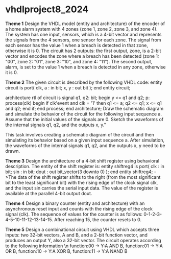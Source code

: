 # vhdlproject8_2024
**Theme 1**
Design the VHDL model (entity and architecture) of the encoder of a home alarm system with 4 zones (zone 1, zone 2, zone 3, and zone 4). The system has one input, sensors, which is a 4-bit vector and represents the signals from the 4 sensors, one sensor for each zone. The signal from each sensor has the value 1 when a breach is detected in that zone, otherwise it is 0. The circuit has 2 outputs: the first output, zone, is a 2-bit vector and encodes the zone where a breach has been detected (zone 1: "00", zone 2: "01", zone 3: "10", and zone 4: "11"). The second output, alarm, is set to the value 1 when a breach is detected in any zone, otherwise it is 0.

**Theme 2**
The given circuit is described by the following VHDL code:
entity circuit is
    port(
        clk, a : in bit;
        x, y : out bit
    );
end entity circuit;

architecture rtl of circuit is
    signal q1, q2: bit;
begin
    y <= q1 and q2; 
    p: process(clk)
    begin
        if clk'event and clk = '1' then
            q1 <= a;
            q2 <= q1;
            x <= q1 and q2;
        end if;
    end process;
end architecture;
Draw the schematic diagram and simulate the behavior of the circuit for the following input sequence a. Assume that the initial values of the signals are 0.
Sketch the waveforms of the internal signals q1, q2, and the outputs x, y."

This task involves creating a schematic diagram of the circuit and then simulating its behavior based on a given input sequence a. After simulation, the waveforms of the internal signals q1, q2, and the outputs x, y need to be drawn.

**Theme 3**
Design the architecture of a 4-bit shift register using behavioral description. The entity of the shift register is:
entity shiftreg4 is
    port(
        clk : in bit;
        sin : in bit;
        dout : out bit_vector(3 downto 0)
    );
end entity shiftreg4;
->The data of the shift register shifts to the right (from the most significant bit to the least significant bit) with the rising edge of the clock signal clk, and the input sin carries the serial input data. The value of the register is available at the parallel 4-bit output dout.

**Theme 4**
Design a binary counter (entity and architecture) with an asynchronous reset input and counts with the rising edge of the clock signal (clk). The sequence of values for the counter is as follows: 0-1-2-3-4-5-10-11-12-13-14-15. After reaching 15, the counter resets to 0.

**Theme 5**
Design a combinational circuit using VHDL which accepts three inputs: two 32-bit vectors, A and B, and a 2-bit function vector, and produces an output Y, also a 32-bit vector. The circuit operates according to the following information \n
function:00 -> Y:A AND B, 
function:01 -> Y:A OR B, 
function:10 -> Y:A XOR B,
function:11 -> Y:A NAND B
